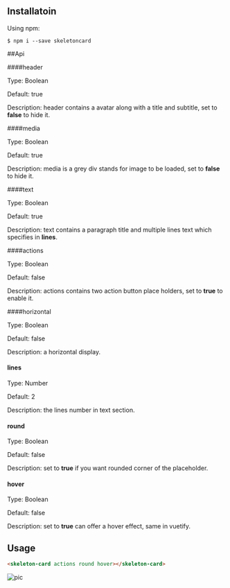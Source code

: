 ## Installatoin

Using npm:

```shell
$ npm i --save skeletoncard
```

##Api

####header

Type: Boolean

Default: true

Description: header contains a avatar along with a title and subtitle, set to **false** to hide it.

####media

Type: Boolean

Default: true

Description: media is a grey div stands for image to be loaded, set to **false** to hide it.

####text

Type: Boolean

Default: true

Description: text contains a paragraph title and multiple lines text which specifies in **lines**.

####actions

Type: Boolean

Default: false

Description: actions contains two action button place holders, set to **true** to enable it.

####horizontal

Type: Boolean

Default: false

Description: a horizontal display.

#### lines

Type: Number

Default: 2

Description: the lines number in text section.

#### round

Type: Boolean

Default: false

Description: set to **true** if you want rounded corner of the placeholder.

#### hover

Type: Boolean

Default: false

Description: set to **true** can offer a hover effect, same in vuetify.

## Usage

```html
<skeleton-card actions round hover></skeleton-card>
```



![pic](https://i.imgur.com/t8z1lKk.png)

